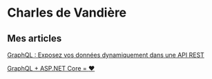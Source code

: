 # Charles de Vandière

## Mes articles

[GraphQL : Exposez vos données dynamiquement dans une API REST](graphql-exposez-vos-donnees-dynamiquement-dans-une-api-rest)

[GraphQL + ASP.NET Core = :heart:](graphql-aspnet-core)

